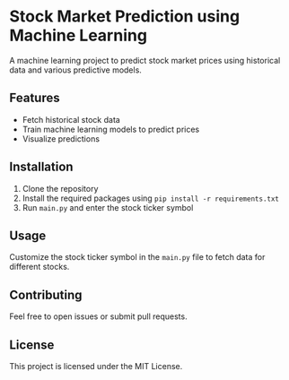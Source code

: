 # Stock Market Prediction using Machine Learning

A machine learning project to predict stock market prices using historical data and various predictive models.

## Features
- Fetch historical stock data
- Train machine learning models to predict prices
- Visualize predictions

## Installation
1. Clone the repository
2. Install the required packages using `pip install -r requirements.txt`
3. Run `main.py` and enter the stock ticker symbol

## Usage
Customize the stock ticker symbol in the `main.py` file to fetch data for different stocks.

## Contributing
Feel free to open issues or submit pull requests.

## License
This project is licensed under the MIT License.
